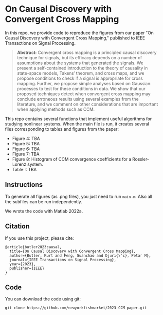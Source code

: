 # On Causal Discovery with Convergent Cross Mapping
In this repo, we provide code to reproduce the figures from our paper "On Causal Discovery with Convergent Cross Mapping," published to IEEE Transactions on Signal Processing. 

> **Abstract:** Convergent cross mapping is a principled causal discovery technique for signals, but its efficacy depends on a number of assumptions about the systems that generated the signals. We present a self-contained introduction to the theory of causality in state-space models, Takens’ theorem, and cross maps, and we propose conditions to check if a signal is appropriate for cross mapping. Further, we propose simple analyses based on Gaussian processes to test for these conditions in data. We show that our proposed techniques detect when convergent cross mapping may conclude erroneous results using several examples from the literature, and we comment on other considerations that are important when applying methods such as CCM.

This repo contains several functions that implement useful algorithms for studying nonlinear systems.
When the main file is run, it creates several files corresponding to tables and figures from the paper:
- Figure 4: TBA
- Figure 5: TBA
- Figure 6: TBA
- Figure 7: TBA
- Figure 8: Histogram of CCM convergence coefficients for a Rossler-Lorenz system.
- Table I: TBA

## Instructions
To generate all figures (as .png files), you just need to run `main.m`. Also all the subfiles can be run independently.

We wrote the code with Matlab 2022a.

## Citation
If you use this project, please cite:
```
@article{butler2023causal,
  title={On Causal Discovery with Convergent Cross Mapping},
  author={Butler, Kurt and Feng, Guanchao and Djuri{\'c}, Petar M},
  journal={IEEE Transactions on Signal Processing},
  year={2023},
  publisher={IEEE}
}
```
## Code
You can download the code using git:
```
git clone https://github.com/newyorkfishmarket/2023-CCM-paper.git
```
